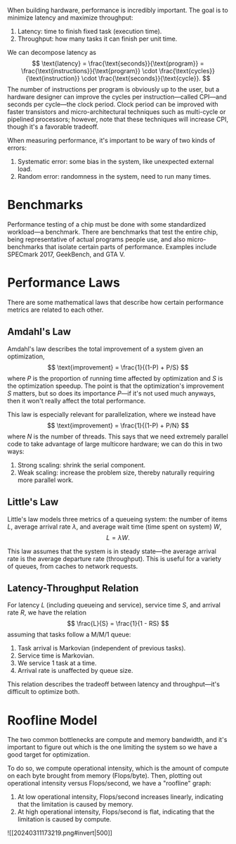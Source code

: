 When building hardware, performance is incredibly important. The goal is to minimize latency and maximize throughput:
1. Latency: time to finish fixed task (execution time).
2. Throughput: how many tasks it can finish per unit time.

We can decompose latency as 
$$
\text{latency} = \frac{\text{seconds}}{\text{program}} = \frac{\text{instructions}}{\text{program}} \cdot \frac{\text{cycles}}{\text{instruction}} \cdot \frac{\text{seconds}}{\text{cycle}}.
$$
 The number of instructions per program is obviously up to the user, but a hardware designer can improve the cycles per instruction—called CPI—and seconds per cycle—the clock period. Clock period can be improved with faster transistors and micro-architectural techniques such as multi-cycle or pipelined processors; however, note that these techniques will increase CPI, though it's a favorable tradeoff.

When measuring performance, it's important to be wary of two kinds of errors:
1. Systematic error: some bias in the system, like unexpected external load.
2. Random error: randomness in the system, need to run many times.

# Benchmarks
Performance testing of a chip must be done with some standardized workload—a benchmark. There are benchmarks that test the entire chip, being representative of actual programs people use, and also micro-benchmarks that isolate certain parts of performance. Examples include SPECmark 2017, GeekBench, and GTA V.

# Performance Laws
There are some mathematical laws that describe how certain performance metrics are related to each other.

## Amdahl's Law
Amdahl's law describes the total improvement of a system given an optimization, 
$$
\text{improvement} = \frac{1}{(1-P) + P/S}
$$
 where $P$ is the proportion of running time affected by optimization and $S$ is the optimization speedup. The point is that the optimization's improvement $S$ matters, but so does its importance $P$—if it's not used much anyways, then it won't really affect the total performance.

This law is especially relevant for parallelization, where we instead have 
$$
\text{improvement} = \frac{1}{(1-P) + P/N}
$$
 where $N$ is the number of threads. This says that we need extremely parallel code to take advantage of large multicore hardware; we can do this in two ways:
1. Strong scaling: shrink the serial component.
2. Weak scaling: increase the problem size, thereby naturally requiring more parallel work.

## Little's Law
Little's law models three metrics of a queueing system: the number of items $L$, average arrival rate $\lambda$, and average wait time (time spent on system) $W$, 
$$
L = \lambda W.
$$


This law assumes that the system is in steady state—the average arrival rate is the average departure rate (throughput). This is useful for a variety of queues, from caches to network requests.

## Latency-Throughput Relation
For latency $L$ (including queueing and service), service time $S$, and arrival rate $R$, we have the relation 
$$
\frac{L}{S} = \frac{1}{1 - RS}
$$
 assuming that tasks follow a M/M/1 queue:
1. Task arrival is Markovian (independent of previous tasks).
2. Service time is Markovian.
3. We service 1 task at a time.
4. Arrival rate is unaffected by queue size.

This relation describes the tradeoff between latency and throughput—it's difficult to optimize both.

# Roofline Model
The two common bottlenecks are compute and memory bandwidth, and it's important to figure out which is the one limiting the system so we have a good target for optimization.

To do so, we compute operational intensity, which is the amount of compute on each byte brought from memory (Flops/byte). Then, plotting out operational intensity versus Flops/second, we have a "roofline" graph:
1. At low operational intensity, Flops/second increases linearly, indicating that the limitation is caused by memory.
2. At high operational intensity, Flops/second is flat, indicating that the limitation is caused by compute.

![[20240311173219.png#invert|500]]


